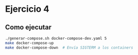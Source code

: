 # Ejercicio 4 

## Como ejecutar

```bash
./generar-compose.sh docker-compose-dev.yaml 5
make docker-compose-up
make docker-compose-down  # Envía SIGTERM a los containers
```
